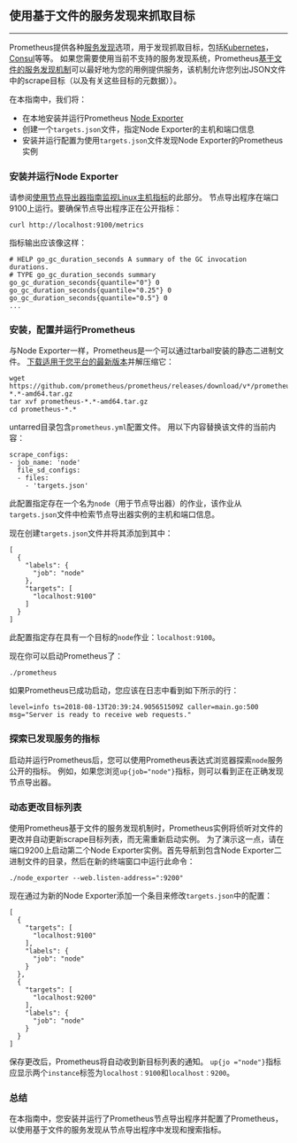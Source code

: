 ## 使用基于文件的服务发现来抓取目标
---
Prometheus提供各种[服务发现](https://github.com/prometheus/prometheus/tree/master/discovery)选项，用于发现抓取目标，包括[Kubernetes](https://prometheus.io/docs/prometheus/latest/configuration/configuration/#%3Ckubernetes_sd_config)，[Consul](https://prometheus.io/docs/prometheus/latest/configuration/configuration/#%3Cconsul_sd_config)等等。 如果您需要使用当前不支持的服务发现系统，Prometheus[基于文件的服务发现机制](https://prometheus.io/docs/prometheus/latest/configuration/configuration/#%3Cfile_sd_config)可以最好地为您的用例提供服务，该机制允许您列出JSON文件中的scrape目标（以及有关这些目标的元数据））。

在本指南中，我们将：

- 在本地安装并运行Prometheus [Node Exporter](https://prometheus.io/docs/guides/node-exporter/)
- 创建一个`targets.json`文件，指定Node Exporter的主机和端口信息
- 安装并运行配置为使用`targets.json`文件发现Node Exporter的Prometheus实例

### 安装并运行Node Exporter
请参阅[使用节点导出器指南监视Linux主机指标](https://prometheus.io/docs/guides/node-exporter/)的此部分。 节点导出程序在端口9100上运行。要确保节点导出程序正在公开指标：
```
curl http://localhost:9100/metrics
```
指标输出应该像这样：
```
# HELP go_gc_duration_seconds A summary of the GC invocation durations.
# TYPE go_gc_duration_seconds summary
go_gc_duration_seconds{quantile="0"} 0
go_gc_duration_seconds{quantile="0.25"} 0
go_gc_duration_seconds{quantile="0.5"} 0
...
```

### 安装，配置并运行Prometheus
与Node Exporter一样，Prometheus是一个可以通过tarball安装的静态二进制文件。 [下载适用于您平台的最新版本](https://prometheus.io/download/#prometheus)并解压缩它：
```
wget https://github.com/prometheus/prometheus/releases/download/v*/prometheus-*.*-amd64.tar.gz
tar xvf prometheus-*.*-amd64.tar.gz
cd prometheus-*.*
```
untarred目录包含`prometheus.yml`配置文件。 用以下内容替换该文件的当前内容：
```
scrape_configs:
- job_name: 'node'
  file_sd_configs:
  - files:
    - 'targets.json'
```
此配置指定存在一个名为`node`（用于节点导出器）的作业，该作业从`targets.json`文件中检索节点导出器实例的主机和端口信息。

现在创建`targets.json`文件并将其添加到其中：
```
[
  {
    "labels": {
      "job": "node"
    },
    "targets": [
      "localhost:9100"
    ]
  }
]
```
此配置指定存在具有一个目标的`node`作业：`localhost:9100`。

现在你可以启动Prometheus了：
```
./prometheus
```
如果Prometheus已成功启动，您应该在日志中看到如下所示的行：
```
level=info ts=2018-08-13T20:39:24.905651509Z caller=main.go:500 msg="Server is ready to receive web requests."
```

### 探索已发现服务的指标
启动并运行Prometheus后，您可以使用Prometheus表达式浏览器探索`node`服务公开的指标。 例如，如果您浏览`up{job="node"}`指标，则可以看到正在正确发现节点导出器。

### 动态更改目标列表
使用Prometheus基于文件的服务发现机制时，Prometheus实例将侦听对文件的更改并自动更新scrape目标列表，而无需重新启动实例。 为了演示这一点，请在端口9200上启动第二个Node Exporter实例。首先导航到包含Node Exporter二进制文件的目录，然后在新的终端窗口中运行此命令：
```
./node_exporter --web.listen-address=":9200"
```
现在通过为新的Node Exporter添加一个条目来修改`targets.json`中的配置：
```
[
  {
    "targets": [
      "localhost:9100"
    ],
    "labels": {
      "job": "node"
    }
  },
  {
    "targets": [
      "localhost:9200"
    ],
    "labels": {
      "job": "node"
    }
  }
]
```
保存更改后，Prometheus将自动收到新目标列表的通知。 `up{jo ="node"}`指标应显示两个`instance`标签为`localhost：9100`和`localhost：9200`。

### 总结
在本指南中，您安装并运行了Prometheus节点导出程序并配置了Prometheus，以使用基于文件的服务发现从节点导出程序中发现和搜索指标。